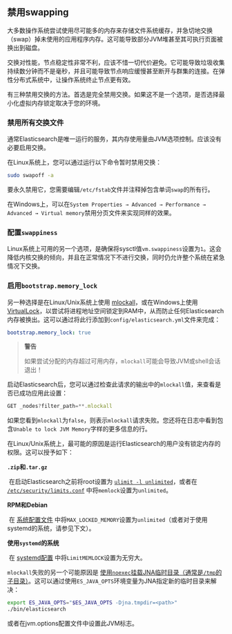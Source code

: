 ## 禁用swapping

大多数操作系统尝试使用尽可能多的内存来存储文件系统缓存，并急切地交换（swap）掉未使用的应用程序内存。这可能导致部分JVM堆甚至其可执行页面被换出到磁盘。

交换对性能，节点稳定性非常不利，应该不惜一切代价避免。它可能导致垃圾收集持续数分钟而不是毫秒，并且可能导致节点响应缓慢甚至断开与群集的连接。在弹性分布式系统中，让操作系统终止节点更有效。

有三种禁用交换的方法。首选是完全禁用交换。如果这不是一个选项，是否选择最小化虚拟内存锁定取决于您的环境。

### 禁用所有交换文件

通常Elasticsearch是唯一运行的服务，其内存使用量由JVM选项控制。应该没有必要启用交换。

在Linux系统上，您可以通过运行以下命令暂时禁用交换：

```sh
sudo swapoff -a
```

要永久禁用它，您需要编辑`/etc/fstab`文件并注释掉包含单词`swap`的所有行。

在Windows上，可以在`System Properties → Advanced → Performance → Advanced → Virtual memory`禁用分页文件来实现同样的效果。

### 配置`swappiness`

Linux系统上可用的另一个选项，是确保将sysctl值`vm.swappiness`设置为`1`。这会降低内核交换的倾向，并且在正常情况下不进行交换，同时仍允许整个系统在紧急情况下交换。

### 启用`bootstrap.memory_lock`

另一种选择是在Linux/Unix系统上使用 [mlockall](http://pubs.opengroup.org/onlinepubs/007908799/xsh/mlockall.html)，或在Windows上使用 [VirtualLock](https://docs.microsoft.com/windows/desktop/api/memoryapi/nf-memoryapi-virtuallock)，以尝试将进程地址空间锁定到RAM中，从而防止任何Elasticsearch内存被换出。这可以通过将此行添加到`config/elasticsearch.yml`文件来完成：

```yaml
bootstrap.memory_lock: true
```

> **警告**
>
> 如果尝试分配的内存超过可用内存，`mlockall`可能会导致JVM或shell会话退出！

启动Elasticsearch后，您可以通过检查此请求的输出中的`mlockall`值，来查看是否已成功应用此设置：

```js
GET _nodes?filter_path=**.mlockall
```

如果您看到`mlockall`为`false`，则表示`mlockall`请求失败。您还将在日志中看到包含`Unable to lock JVM Memory`字样的更多信息的行。

在Linux/Unix系统上，最可能的原因是运行Elasticsearch的用户没有锁定内存的权限。这可以授予如下：

**`.zip`和`.tar.gz`**

​	在启动Elasticsearch之前将root设置为 [`ulimit -l unlimited`](../../02-Set-up-Elasticsearch/Important-System-Configuration/Configuring-system-settings.md#`ulimit`)，或者在 [`/etc/security/limits.conf`](../../02-Set-up-Elasticsearch/Important-System-Configuration/Configuring-system-settings.md#`/etc/security/limits_conf`) 中将`memlock`设置为`unlimited`。

**RPM和Debian**

​	在 [系统配置文件](../../02-Set-up-Elasticsearch/Important-System-Configuration/Configuring-system-settings.md) 中将`MAX_LOCKED_MEMORY`设置为`unlimited`（或者对于使用systemd的系统，请参见下文）。

**使用`systemd`的系统**

​	在 [systemd配置](../../02-Set-up-Elasticsearch/Important-System-Configuration/Configuring-system-settings.md#Systemd配置) 中将`LimitMEMLOCK`设置为无穷大。

`mlockall`失败的另一个可能原因是 [使用`noexec`挂载JNA临时目录（通常是`/tmp`的子目录）](../../02-Set-up-Elasticsearch/Important-System-Configuration/JNA-temporary-directory-not-mounted-with-noexec.md)。这可以通过使用`ES_JAVA_OPTS`环境变量为JNA指定新的临时目录来解决：

```sh
export ES_JAVA_OPTS="$ES_JAVA_OPTS -Djna.tmpdir=<path>"
./bin/elasticsearch
```

或者在jvm.options配置文件中设置此JVM标志。